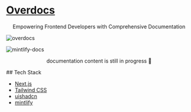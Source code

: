 # [Overdocs](https://overdocs.vercel.app/)

<p align="center"> Empowering Frontend Developers with Comprehensive Documentation</p>

![overdocs](https://github.com/cahyawibawa/overdocs/assets/62229971/f4240ad5-81b6-4288-97d0-5fe69b7e7725)

![mintlify-docs](https://github.com/cahyawibawa/overdocs/assets/62229971/3fdaaecb-7186-421e-b59f-3bcc88d749c9)

<p align="center" text-color="red">documentation content is still in progress 🚧</p>
## Tech Stack

- [Next.js](https://nextjs.org)
- [Tailwind CSS](https://tailwindcss.com)
- [uishadcn](https://ui.shadcn.com/)
- [mintlify](https://mintlify.com/)


